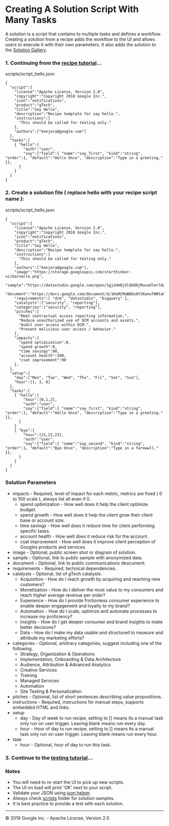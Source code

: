 # Creating A Solution Script With Many Tasks

A solution is a script that contains to multiple tasks and defines a workflow.  Creating a solution
from a recipe adds the workflow to the UI and allows users to execute it with their own parameters.
It also adds the solution to the [Solution Gallery](https://google.github.io/starthinker/).

### 1. Continuing from the [recipe tutorial](recipe.md)...
scripts/script_hello.json
```
{ 
  "script":{
    "license":"Apache License, Version 2.0",
    "copyright":"Copyright 2018 Google Inc.",
    "icon":"notifications",
    "product":"gTech",
    "title":"Say Hello",
    "description":"Recipe template for say hello.",
    "instructions":[
      "This should be called for testing only."
    ],
    "authors":["kenjora@google.com"]
  },
  "tasks":[
    { "hello":{
        "auth":"user",
        "say":{"field":{ "name":"say_first", "kind":"string", "order":1, "default":"Hello Once", "description":"Type in a greeting." }},
      }
    }
  ]
}
```

### 2. Create a solution file ( replace hello with your recipe script name ):
scripts/script_hello.json
```
{ 
  "script":{
    "license":"Apache License, Version 2.0",
    "copyright":"Copyright 2018 Google Inc.",
    "icon":"notifications",
    "product":"gTech",
    "title":"Say Hello",
    "description":"Recipe template for say hello.",
    "instructions":[
      "This should be called for testing only."
    ],
    "authors":["kenjora@google.com"],
    "image":"https://storage.googleapis.com/starthinker-ui/barnacle.png",
    "sample":"https://datastudio.google.com/open/1gjxHm0jUlQUd0jMuxaOlmrl8gOX1kyKT",
    "document":"https://docs.google.com/document/d/1HaRCMaBBEo0tSKwnofWNtaPjlW0ORcVHVwIRabct4fY/",
    "requirements":[ "dcm", "datastudio", "bigquery" ],
    "catalysts":["security", "reporting"],
    "categories":["security", "reporting"],
    "pitches":[
      "Meet contractual access reporting information.",
      "Reduce unauthorized use of DCM accounts and assets.",
      "Audit user access within DCM.", 
      "Prevent malicious user access / behavior."
    ],
    "impacts":{
      "spend optimization":0,
      "spend growth":0,
      "time savings":90,
      "account health":100,
      "csat improvement":90
    },
  },
  "setup":{
    "day":["Mon", "Tue", "Wed", "Thu", "Fri", "Sat", "Sun"],
    "hour":[1, 3, 8]
  },
  "tasks":[
    { "hello":{
        "hour":[0,1,2],
        "auth":"user",
        "say":{"field":{ "name":"say_first", "kind":"string", "order":1, "default":"Hello Once", "description":"Type in a greeting." }},
      }
    }
    { "bye":{
        "hour":[21,22,23],
        "auth":"user",
        "say":{"field":{ "name":"say_second", "kind":"string", "order":1, "default":"Bye Once", "description":"Type in a farewwll." }},
      }
    }
  ]
}
```

### Solution Parameters
  - impacts - Required, level of impact for each metric, metrics are fixed ( 0 to 100  scale ), always list all even if 0.
    - spend optimization - How well does it help the client optimize budget.
    - spend growth - How well does it help the client grow their client base or account size.
    - time savings - How well does it reduce time for client performing specific tasks.
    - account health - How well does it reduce risk for the account.
    - csat improvement - How well does it improve client perception of Googles products and services.
  - image - Optional, public screen shot or diagram of solution.
  - sample - Optional, link to public sample with anonymized data.
  - document - Optional, link to public communications deocument.
  - requirements - Required, technical dependencies.
  - catalysts - Optional, list of gTech catalysts.
    - Acquisition - How do I reach growth by acquiring and reaching new customers? 
    - Monetization - How do I deliver the most value to my consumers and reach higher average revenue per order? 
    - Experience - How do I provide frictionless consumer experience to enable deeper engagement and loyalty to my brand?
    - Automation - How do I scale, optimize and automate processes to increase my proficiency? 
    - Insights - How do I get deeper consumer and brand insights to make better decisions? 
    - Data - How do I make my data usable and structured to measure and attribute my marketing efforts? 
  - categories - Optional, arbitrary categories, suggest including one of the following.
    - Strategy, Organization & Operations
    - Implementation, Onboarding & Data Architecture
    - Audience, Attribution & Advanced Analytics
    - Creative Services
    - Training
    - Managed Services
    - Automation
    - Site Testing & Personalization
  - pitches - Optional, list of short sentences describing value propositions.
  - instructions - Required, instructions for manual steps, supports embedded HTML and links.
  - setup
    - day - Day of week to run recipe, setting to [] means its a manual task only run on user trigger. Leaving blank means run every day.
    - hour - Hour of day to run recipe, setting to [] means its a manual task only run on user trigger. Leaving blank means run every hour.
  - task
    - hour - Optional, hour of day to run this task.
 
### 3. Continue to the [testing tutorial](testing.md)...

### Notes 
- You will need to re-start the UI to pick up new scripts.
- The UI on load will print 'OK' next to your script.
- Validate your JSON using [json helper](../scripts/helper.py).
- Always check [scripts](../scripts/) folder for solution samples.
- It is best practice to provide a test with each solution.

---
&copy; 2019 Google Inc. - Apache License, Version 2.0
